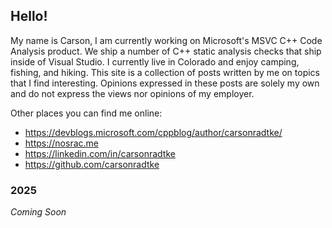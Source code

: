 ## Hello!

My name is Carson, I am currently working on Microsoft's MSVC C++ Code Analysis product. 
We ship a number of C++ static analysis checks that ship inside of Visual Studio. I
currently live in Colorado and enjoy camping, fishing, and hiking. This site is a
collection of posts written by me on topics that I find interesting. Opinions expressed
in these posts are solely my own and do not express the views nor opinions of my
employer.

Other places you can find me online:
 - https://devblogs.microsoft.com/cppblog/author/carsonradtke/
 - https://nosrac.me
 - https://linkedin.com/in/carsonradtke
 - https://github.com/carsonradtke

### 2025

*Coming Soon*

